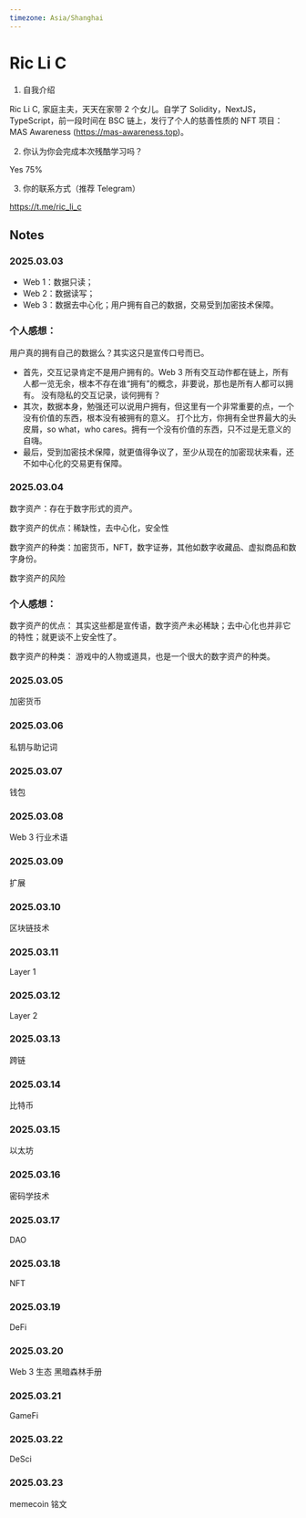 ```yaml
---
timezone: Asia/Shanghai
---
```


# Ric Li C

1. 自我介绍

Ric Li C, 家庭主夫，天天在家带 2 个女儿。自学了 Solidity，NextJS，TypeScript，前一段时间在 BSC 链上，发行了个人的慈善性质的 NFT 项目：MAS Awareness (https://mas-awareness.top)。

2. 你认为你会完成本次残酷学习吗？

Yes 75%

3. 你的联系方式（推荐 Telegram）

https://t.me/ric_li_c

## Notes

<!-- Content_START -->

### 2025.03.03

-   Web 1：数据只读；
-   Web 2：数据读写；
-   Web 3：数据去中心化；用户拥有自己的数据，交易受到加密技术保障。

### 个人感想：

用户真的拥有自己的数据么？其实这只是宣传口号而已。

-   首先，交互记录肯定不是用户拥有的。Web 3 所有交互动作都在链上，所有人都一览无余，根本不存在谁“拥有”的概念，非要说，那也是所有人都可以拥有。
    没有隐私的交互记录，谈何拥有？
-   其次，数据本身，勉强还可以说用户拥有，但这里有一个非常重要的点，一个没有价值的东西，根本没有被拥有的意义。
    打个比方，你拥有全世界最大的头皮屑，so what，who cares。拥有一个没有价值的东西，只不过是无意义的自嗨。
-   最后，受到加密技术保障，就更值得争议了，至少从现在的加密现状来看，还不如中心化的交易更有保障。

### 2025.03.04

数字资产：存在于数字形式的资产。

数字资产的优点：稀缺性，去中心化，安全性

数字资产的种类：加密货币，NFT，数字证券，其他如数字收藏品、虚拟商品和数字身份。

数字资产的风险

### 个人感想：

数字资产的优点：
其实这些都是宣传语，数字资产未必稀缺；去中心化也并非它的特性；就更谈不上安全性了。

数字资产的种类：
游戏中的人物或道具，也是一个很大的数字资产的种类。

### 2025.03.05

加密货币

### 2025.03.06

私钥与助记词

### 2025.03.07

钱包

### 2025.03.08

Web 3 行业术语

### 2025.03.09

扩展

### 2025.03.10

区块链技术

### 2025.03.11

Layer 1

### 2025.03.12

Layer 2

### 2025.03.13

跨链

### 2025.03.14

比特币

### 2025.03.15

以太坊

### 2025.03.16

密码学技术

### 2025.03.17

DAO

### 2025.03.18

NFT

### 2025.03.19

DeFi

### 2025.03.20

Web 3 生态
黑暗森林手册

### 2025.03.21

GameFi

### 2025.03.22

DeSci

### 2025.03.23

memecoin
铭文

<!-- Content_END -->
